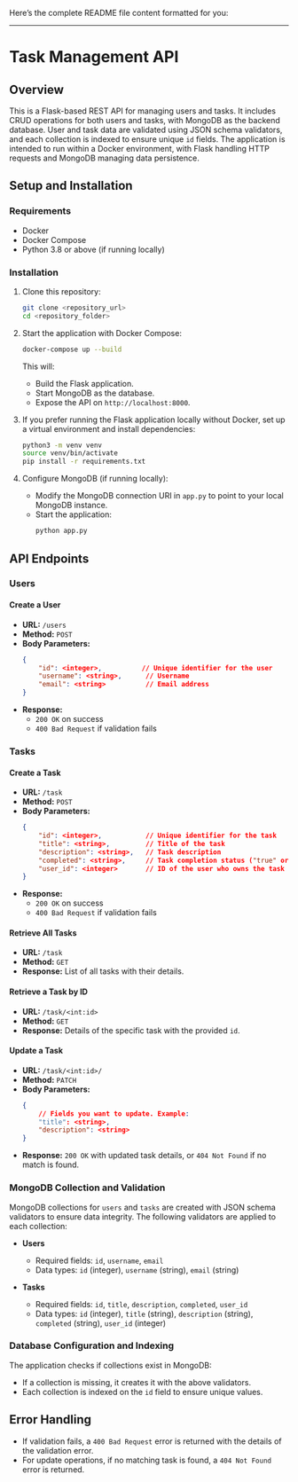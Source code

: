 Here’s the complete README file content formatted for you:

---

# Task Management API

## Overview
This is a Flask-based REST API for managing users and tasks. It includes CRUD operations for both users and tasks, with MongoDB as the backend database. User and task data are validated using JSON schema validators, and each collection is indexed to ensure unique `id` fields. The application is intended to run within a Docker environment, with Flask handling HTTP requests and MongoDB managing data persistence.

## Setup and Installation

### Requirements
- Docker
- Docker Compose
- Python 3.8 or above (if running locally)

### Installation
1. Clone this repository:
    ```bash
    git clone <repository_url>
    cd <repository_folder>
    ```

2. Start the application with Docker Compose:
    ```bash
    docker-compose up --build
    ```

   This will:
   - Build the Flask application.
   - Start MongoDB as the database.
   - Expose the API on `http://localhost:8000`.

3. If you prefer running the Flask application locally without Docker, set up a virtual environment and install dependencies:
    ```bash
    python3 -m venv venv
    source venv/bin/activate
    pip install -r requirements.txt
    ```

4. Configure MongoDB (if running locally):
    - Modify the MongoDB connection URI in `app.py` to point to your local MongoDB instance.
    - Start the application:
      ```bash
      python app.py
      ```

## API Endpoints

### Users

#### Create a User
- **URL:** `/users`
- **Method:** `POST`
- **Body Parameters:**
  ```json
  {
      "id": <integer>,          // Unique identifier for the user
      "username": <string>,      // Username
      "email": <string>          // Email address
  }
  ```
- **Response:**
  - `200 OK` on success
  - `400 Bad Request` if validation fails



### Tasks

#### Create a Task
- **URL:** `/task`
- **Method:** `POST`
- **Body Parameters:**
  ```json
  {
      "id": <integer>,           // Unique identifier for the task
      "title": <string>,         // Title of the task
      "description": <string>,   // Task description
      "completed": <string>,     // Task completion status ("true" or "false")
      "user_id": <integer>       // ID of the user who owns the task
  }
  ```
- **Response:**
  - `200 OK` on success
  - `400 Bad Request` if validation fails



#### Retrieve All Tasks
- **URL:** `/task`
- **Method:** `GET`
- **Response:** List of all tasks with their details.

#### Retrieve a Task by ID
- **URL:** `/task/<int:id>`
- **Method:** `GET`
- **Response:** Details of the specific task with the provided `id`.

#### Update a Task
- **URL:** `/task/<int:id>/`
- **Method:** `PATCH`
- **Body Parameters:**
  ```json
  {
      // Fields you want to update. Example:
      "title": <string>,
      "description": <string>
  }
  ```
- **Response:** `200 OK` with updated task details, or `404 Not Found` if no match is found.

### MongoDB Collection and Validation

MongoDB collections for `users` and `tasks` are created with JSON schema validators to ensure data integrity. The following validators are applied to each collection:

- **Users**
  - Required fields: `id`, `username`, `email`
  - Data types: `id` (integer), `username` (string), `email` (string)

- **Tasks**
  - Required fields: `id`, `title`, `description`, `completed`, `user_id`
  - Data types: `id` (integer), `title` (string), `description` (string), `completed` (string), `user_id` (integer)

### Database Configuration and Indexing
The application checks if collections exist in MongoDB:
- If a collection is missing, it creates it with the above validators.
- Each collection is indexed on the `id` field to ensure unique values.



## Error Handling
- If validation fails, a `400 Bad Request` error is returned with the details of the validation error.
- For update operations, if no matching task is found, a `404 Not Found` error is returned.



